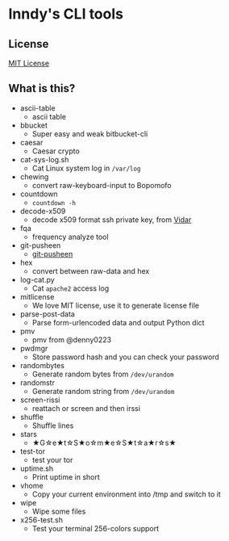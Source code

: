 # Inndy's CLI tools

## License

[MIT License](LICENSE)

## What is this?

- ascii-table
    - ascii table
- bbucket
    - Super easy and weak bitbucket-cli
- caesar
    - Caesar crypto
- cat-sys-log.sh
    - Cat Linux system log in `/var/log`
- chewing
    - convert raw-keyboard-input to Bopomofo
- countdown
    - `countdown -h`
- decode-x509
    - decode x509 format ssh private key, from [Vidar](http://www.vidarholen.net/contents/junk/files/decode_rsa.bash)
- fqa
    - frequency analyze tool
- git-pusheen
    - [git-pusheen](https://github.com/sprngr/dotfiles/blob/master/bin/git-pusheen)
- hex
    - convert between raw-data and hex
- log-cat.py
    - Cat `apache2` access log
- mitlicense
    - We love MIT license, use it to generate license file
- parse-post-data
    - Parse form-urlencoded data and output Python dict
- pmv
    - pmv from @denny0223
- pwdmgr
    - Store password hash and you can check your password
- randombytes
    - Generate random bytes from `/dev/urandom`
- randomstr
    - Generate random string from `/dev/urandom`
- screen-rissi
    - reattach or screen and then irssi
- shuffle
    - Shuffle lines
- stars
    - ★G☆e★t☆S★o☆m★e☆S★t☆a★r☆s★
- test-tor
    - test your tor
- uptime.sh
    - Print uptime in short
- vhome
    - Copy your current environment into /tmp and switch to it
- wipe
    - Wipe some files
- x256-test.sh
    - Test your terminal 256-colors support
